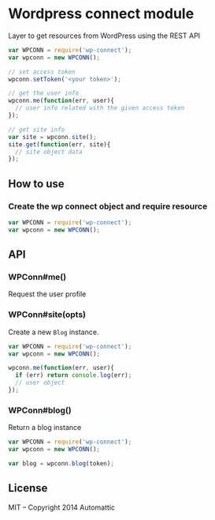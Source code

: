 
# Wordpress connect module

  Layer to get resources from WordPress using the REST API

```js
var WPCONN = require('wp-connect');
var wpconn = new WPCONN();

// set access token
wpconn.setToken('<your token>');

// get the user info
wpconn.me(function(err, user){
  // user info related with the given access token
});

// get site info
var site = wpconn.site();
site.get(function(err, site){
  // site object data
});
```

## How to use

### Create the wp connect object and require resource

```js
var WPCONN = require('wp-connect');
var wpconn = new WPCONN();
```

## API

### WPConn#me()

Request the user profile


### WPConn#site(opts)

Create a new `Blog` instance.

```js
var WPCONN = require('wp-connect');
var wpconn = new WPCONN();

wpconn.me(function(err, user){
  if (err) return console.log(err);
  // user object
});
```

### WPConn#blog(<token>)

Return a blog instance

```js
var WPCONN = require('wp-connect');
var wpconn = new WPCONN();

var blog = wpconn.blog(token);
```

## License

MIT – Copyright 2014 Automattic
